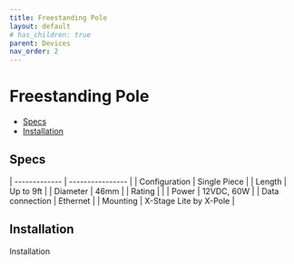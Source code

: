```yaml
---
title: Freestanding Pole
layout: default
# has_children: true
parent: Devices
nav_order: 2
---
```


# Freestanding Pole

- [Specs](#specs)
- [Installation](#installation)

## Specs

| ------------- | ---------------- |
| Configuration | Single Piece     |
| Length        | Up to 9ft        |
| Diameter      | 46mm             |
| Rating        |                  |
| Power         | 12VDC, 60W       |
| Data connection | Ethernet       |
| Mounting      | X-Stage Lite by X-Pole |

## Installation

Installation